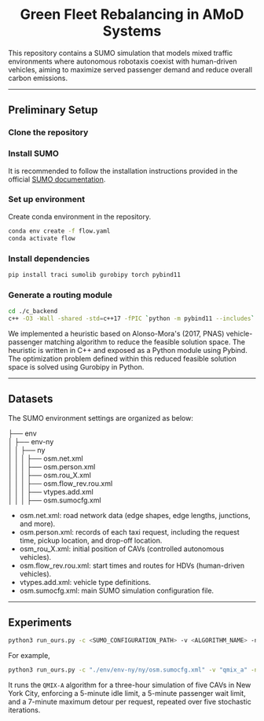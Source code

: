<p align="center">
<h1 align="center">Green Fleet Rebalancing in AMoD Systems</h1>
</p>

This repository contains a SUMO simulation that models mixed traffic environments where autonomous robotaxis coexist with human-driven vehicles, aiming to maximize served passenger demand and reduce overall carbon emissions.

---

## Preliminary Setup
### Clone the repository

### Install SUMO
It is recommended to follow the installation instructions provided in the official [SUMO documentation](https://sumo.dlr.de/docs/Installing/index.html). 

### Set up environment
Create conda environment in the repository.
```bash
conda env create -f flow.yaml
conda activate flow
```

### Install dependencies
```bash
pip install traci sumolib gurobipy torch pybind11
```

### Generate a routing module
```bash
cd ./c_backend
c++ -O3 -Wall -shared -std=c++17 -fPIC `python -m pybind11 --includes` engine.cpp -o engine`python3-config --extension-suffix`
```
We implemented a heuristic based on Alonso-Mora's (2017, PNAS) vehicle-passenger matching algorithm to reduce the feasible solution space.
The heuristic is written in C++ and exposed as a Python module using Pybind. The optimization problem defined within this reduced feasible solution space is solved using Gurobipy in Python.

---

## Datasets
The SUMO environment settings are organized as below:  

├── env  
│ ├── env-ny  
│ │ ├── ny  
│ │ │ ├── osm.net.xml  
│ │ │ ├── osm.person.xml  
│ │ │ ├── osm.rou_X.xml  
│ │ │ ├── osm.flow_rev.rou.xml  
│ │ │ ├── vtypes.add.xml  
│ │ │ ├── osm.sumocfg.xml

* osm.net.xml: road network data (edge shapes, edge lengths, junctions, and more).
* osm.person.xml: records of each taxi request, including the request time, pickup location, and drop-off location.
* osm_rou_X.xml: initial position of CAVs (controlled autonomous vehicles).
* osm.flow_rev.rou.xml: start times and routes for HDVs (human-driven vehicles).
* vtypes.add.xml: vehicle type definitions.
* osm.sumocfg.xml: main SUMO simulation configuration file.
---

## Experiments
```bash
python3 run_ours.py -c <SUMO_CONFIGURATION_PATH> -v <ALGORITHM_NAME> -n <NUM_CAV> -e <END_TIMESTEP> -i <MAX_IDLE_TIME> -w <MAX_WAITING_TIME> -t <MAX_TRAVEL_DELAY> -it <NUM_ITERATION>
```
For example,
```bash
python3 run_ours.py -c "./env/env-ny/ny/osm.sumocfg.xml" -v "qmix_a" -n 5 -e 817200 -i 300 -w 300 -t 420 -it 5
```
It runs the ```QMIX-A``` algorithm for a three-hour simulation of five CAVs in New York City, enforcing a 5-minute idle limit, a 5-minute passenger wait limit, and a 7-minute maximum detour per request, repeated over five stochastic iterations.
